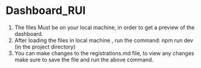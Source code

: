# Dashboard_RUI

1. The files Must be on your local machine, in order to get a preview of the dashboard.
2. After loading the files in local machine , run the command: npm run dev (in the project directory)
3. You can make changes to the registrations.md file, to view any changes make sure to save the file and run the above command.

